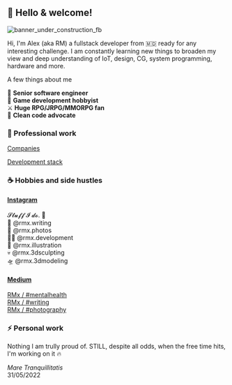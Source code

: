 ## 👋 Hello & welcome!

![banner_under_construction_fb](https://user-images.githubusercontent.com/32410574/188499567-9d55b724-8df5-4f56-b083-f9e85b7657b1.png)

Hi, I'm Alex (aka RM) a fullstack developer from 🇲🇩 ready for any interesting challenge.
I am constantly learning new things to broaden my view and deep understanding of IoT, design, CG, system programming, hardware and more.

A few things about me

🚀 **Senior software engineer**  
👾 **Game development hobbyist**  
⚔  **Huge RPG/JRPG/MMORPG fan**  
🙈 **Clean code advocate**  

### 💼 Professional work 

[Companies](https://github.com/reanimated-man/reanimated-man/blob/master/Companies.md)

[Development stack](https://github.com/reanimated-man/reanimated-man/blob/master/DevelopmentStack.md)

### ☕ Hobbies and side hustles 

#### [Instagram](https://www.instagram.com/reanimatedman.dev/)

𝓢𝓽𝓾𝓯𝓯 𝓘 𝓭𝓸. 🤘  
🌟 @rmx.writing  
📸 @rmx.photos  
👨‍💻 @rmx.development  
🎃 @rmx.illustration  
💀 @rmx.3dsculpting  
🛸 @rmx.3dmodeling  

#### [Medium](https://bit.ly/3DhduS7)  

[RMx / #mentalhealth](https://medium.com/@reanimated-man/list/rmx-mentalhealth-7c90c5465126)  
[RMx / #writing](https://medium.com/@reanimated-man/list/rmx-thy-writing-accident-48e4a6b626c0)  
[RMx / #photography](https://medium.com/@reanimated-man/list/rmx-the-photography-incident-87eb8da88a6d)  

### ⚡ Personal work 

Nothing I am trully proud of. STILL, despite all odds, when the free time hits, I'm working on it 🔥

*Mare Tranquillitatis*  
31/05/2022  

